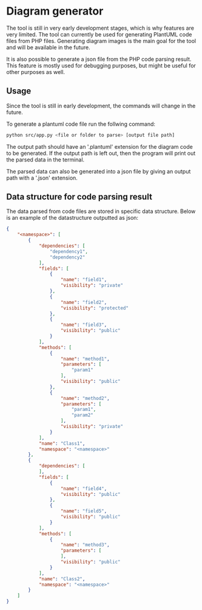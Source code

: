 # Diagram generator

The tool is still in very early development stages, which is why features are very limited.
The tool can currently be used for generating PlantUML code files from PHP files.
Generating diagram images is the main goal for the tool and will be available in the future.

It is also possible to generate a json file from the PHP code parsing result.
This feature is mostly used for debugging purposes, but might be useful for other purposes as well.


## Usage
Since the tool is still in early development,
the commands will change in the future.

To generate a plantuml code file run the follwing command:
```bash
python src/app.py <file or folder to parse> [output file path]
```

The output path should have an '.plantuml' extension for the diagram code to be generated.
If the output path is left out, then the program will print out the parsed data in the terminal.

The parsed data can also be generated into a json file by giving an output path with a '.json' extension.

## Data structure for code parsing result
The data parsed from code files are stored in specific data structure. Below is an example of the datastructure
outputted as json:
```json
{
    "<namespace>": [
        {
            "dependencies": [
                "dependency1",
                "dependency2"
            ],
            "fields": [
                {
                    "name": "field1",
                    "visibility": "private"
                },
                {
                    "name": "field2",
                    "visibility": "protected"
                },
                {
                    "name": "field3",
                    "visibility": "public"
                }
            ],
            "methods": [
                {
                    "name": "method1",
                    "parameters": [
                        "param1"
                    ],
                    "visibility": "public"
                },
                {
                    "name": "method2",
                    "parameters": [
                        "param1",
                        "param2"
                    ],
                    "visibility": "private"
                }
            ],
            "name": "Class1",
            "namespace": "<namespace>"
        },
        {
            "dependencies": [
            ],
            "fields": [
                {
                    "name": "field4",
                    "visibility": "public"
                },
                {
                    "name": "field5",
                    "visibility": "public"
                }
            ],
            "methods": [
                {
                    "name": "method3",
                    "parameters": [
                    ],
                    "visibility": "public"
                }
            ],
            "name": "Class2",
            "namespace": "<namespace>"
        }
    ]
}
```